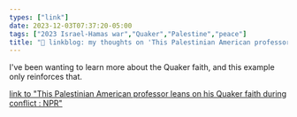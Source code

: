```yaml
---
types: ["link"]
date: 2023-12-03T07:37:20-05:00
tags: ["2023 Israel-Hamas war","Quaker","Palestine","peace"]
title: "🔗 linkblog: my thoughts on 'This Palestinian American professor leans on his Quaker faith during conflict : NPR'"
---
```

I've been wanting to learn more about the Quaker faith, and this example only reinforces that.

[link to "This Palestinian American professor leans on his Quaker faith during conflict : NPR"](https://www.npr.org/2023/12/03/1216138611/this-palestinian-american-professor-leans-on-his-quaker-faith-during-conflict)
